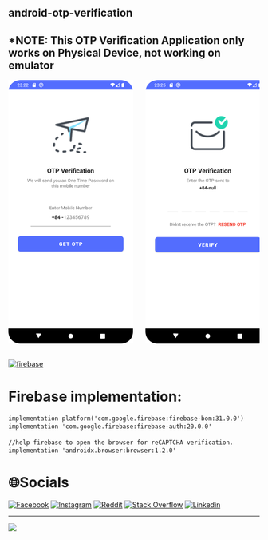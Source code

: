 ## android-otp-verification
## *NOTE: This OTP Verification Application only works on Physical Device, not working on emulator


<pre>
<img src="Screenshot_1.png" width = "250" >   <img src="Screenshot_2.png" width = "250" >    
</pre>

##
<p align="left">
 <a href="https://firebase.google.com/" target="_blank" rel="noreferrer"> <img src="https://www.vectorlogo.zone/logos/firebase/firebase-icon.svg" alt="firebase" width="60" height="60"/> </a>
 </p>
 
# Firebase implementation:

    
    implementation platform('com.google.firebase:firebase-bom:31.0.0')
    implementation 'com.google.firebase:firebase-auth:20.0.0'
    
    //help firebase to open the browser for reCAPTCHA verification.
    implementation 'androidx.browser:browser:1.2.0' 
    
# 🌐Socials
[![Facebook](https://img.shields.io/badge/Facebook-%231877F2.svg?logo=Facebook&logoColor=white)](https://facebook.com/https://www.facebook.com/hoang.ryann/) [![Instagram](https://img.shields.io/badge/Instagram-%23E4405F.svg?logo=Instagram&logoColor=white)](https://instagram.com/https://www.instagram.com/hoang.ryann/) [![Reddit](https://img.shields.io/badge/Reddit-%23FF4500.svg?logo=Reddit&logoColor=white)](https://reddit.com/user/https://www.reddit.com/user/_VN-RyanH_) [![Stack Overflow](https://img.shields.io/badge/-Stackoverflow-FE7A16?logo=stack-overflow&logoColor=white)](https://stackoverflow.com/users/16934787) [![Linkedin](https://img.shields.io/badge/Linkedin-%231877F2.svg?logo=Linkedin&logoColor=white)](https://www.linkedin.com/in/ryanhoang21/)

---
[![](https://visitcount.itsvg.in/api?id=lil-dua&icon=0&color=1)](https://visitcount.itsvg.in)
